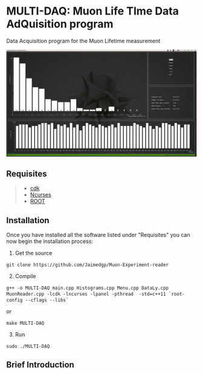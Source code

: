 # MULTI-DAQ: Muon Life TIme Data AdQuisition program 
Data Acquisition program for the Muon Lifetime measurement

![alt text](/docs/Screenshots/Main.png "Figure 1")

## Requisites

>* [cdk](https://invisible-island.net/cdk/#download)
>* [Ncurses](https://askubuntu.com/questions/270381/how-do-i-install-ncurses-header-files)
>* [ROOT](https://root.cern.ch/building-root)

## Installation

Once you have installed all the software listed under "Requisites" you can now begin the installation process:

1) Get the source

``` shell
git clone https://github.com/Jaimedgp/Muon-Experiment-reader
``` 
2) Compile

``` shell
g++ -o MULTI-DAQ main.cpp Histograms.cpp Menu.cpp DataLy.cpp MuonReader.cpp -lcdk -lncurses -lpanel -pthread  -std=c++11 `root-config --cflags --libs`
```

or 

``` shell
make MULTI-DAQ 
```
	
3) Run
	
``` shell
sudo ./MULTI-DAQ 
```

## Brief Introduction

